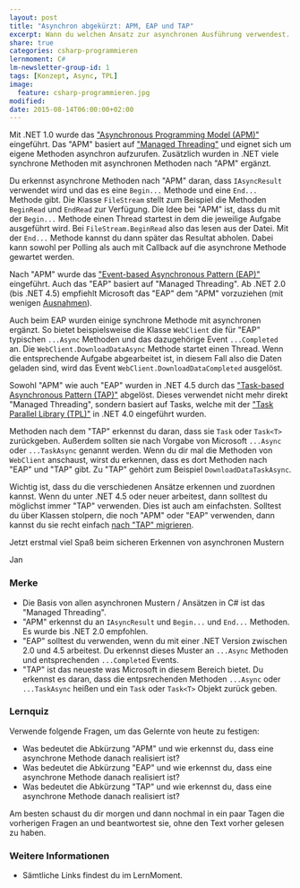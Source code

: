 ```yaml
---
layout: post
title: "Asynchron abgekürzt: APM, EAP und TAP"
excerpt: Wann du welchen Ansatz zur asynchronen Ausführung verwendest.
share: true
categories: csharp-programmieren
lernmoment: C#
lm-newsletter-group-id: 1
tags: [Konzept, Async, TPL]
image:
  feature: csharp-programmieren.jpg
modified:
date: 2015-08-14T06:00:00+02:00
---
```


Mit .NET 1.0 wurde das ["Asynchronous Programming Model (APM)"](https://msdn.microsoft.com/de-de/library/ms228963(v=vs.110).aspx) eingeführt. Das "APM" basiert auf ["Managed Threading"](https://msdn.microsoft.com/de-de/library/3e8s7xdd(v=vs.110).aspx) und eignet sich um eigene Methoden asynchron aufzurufen. Zusätzlich wurden in .NET viele synchrone Methoden mit asynchronen Methoden nach "APM" ergänzt.

Du erkennst asynchrone Methoden nach "APM" daran, dass `IAsyncResult` verwendet wird und das es eine `Begin...` Methode und eine `End...` Methode gibt. Die Klasse `FileStream` stellt zum Beispiel die Methoden `BeginRead` und `EndRead` zur Verfügung. Die Idee bei "APM" ist, dass du mit der `Begin...` Methode einen Thread startest in dem die jeweilige Aufgabe ausgeführt wird. Bei `FileStream.BeginRead` also das lesen aus der Datei. Mit der `End...` Methode kannst du dann später das Resultat abholen. Dabei kann sowohl per Polling als auch mit Callback auf die asynchrone Methode gewartet werden.

Nach "APM" wurde das ["Event-based Asynchronous Pattern (EAP)"](https://msdn.microsoft.com/de-de/library/ms228969(v=vs.110).aspx) eingeführt. Auch das "EAP" basiert auf "Managed Threading". Ab .NET 2.0 (bis .NET 4.5) empfiehlt Microsoft das "EAP" dem "APM" vorzuziehen (mit wenigen [Ausnahmen](https://msdn.microsoft.com/de-de/library/ms228966(v=vs.110).aspx)).

Auch beim EAP wurden einige synchrone Methode mit asynchronen ergänzt. So bietet beispielsweise die Klasse `WebClient` die für "EAP" typischen `...Async` Methoden und das dazugehörige Event `...Completed` an. Die `WebClient.DownloadDataAsync` Methode startet einen Thread. Wenn die entsprechende Aufgabe abgearbeitet ist, in diesem Fall also die Daten geladen sind, wird das Event `WebClient.DownloadDataCompleted` ausgelöst.

Sowohl "APM" wie auch "EAP" wurden in .NET 4.5 durch das ["Task-based Asynchronous Pattern (TAP)"](https://msdn.microsoft.com/de-de/library/hh873175(v=vs.110).aspx) abgelöst. Dieses verwendet nicht mehr direkt "Managed Threading", sondern basiert auf Tasks, welche mit der ["Task Parallel Library (TPL)"](https://msdn.microsoft.com/de-de/library/dd460717(v=vs.110).aspx) in .NET 4.0 eingeführt wurden.

Methoden nach dem "TAP" erkennst du daran, dass sie `Task` oder `Task<T>` zurückgeben. Außerdem sollten sie nach Vorgabe von Microsoft `...Async` oder `...TaskAsync` genannt werden. Wenn du dir mal die Methoden von `WebClient` anschaust, wirst du erkennen, dass es dort Methoden nach "EAP" und "TAP" gibt. Zu "TAP" gehört zum Beispiel `DownloadDataTaskAsync`.

Wichtig ist, dass du die verschiedenen Ansätze erkennen und zuordnen kannst. Wenn du unter .NET 4.5 oder neuer arbeitest, dann solltest du möglichst immer "TAP" verwenden. Dies ist auch am einfachsten. Solltest du über Klassen stolpern, die noch "APM" oder "EAP" verwenden, dann kannst du sie recht einfach [nach "TAP" migrieren](https://msdn.microsoft.com/de-de/library/hh873178(v=vs.110).aspx).

Jetzt erstmal viel Spaß beim sicheren Erkennen von asynchronen Mustern

Jan


### Merke

-	Die Basis von allen asynchronen Mustern / Ansätzen in C# ist das "Managed Threading".
-	"APM" erkennst du an `IAsyncResult` und `Begin...` und `End...` Methoden. Es wurde bis .NET 2.0 empfohlen.
-	"EAP" solltest du verwenden, wenn du mit einer .NET Version zwischen 2.0 und 4.5 arbeitest. Du erkennst dieses Muster an `...Async` Methoden und entsprechenden `...Completed` Events.
-	"TAP" ist das neueste was Microsoft in diesem Bereich bietet. Du erkennst es daran, dass die entpsrechenden Methoden `...Async` oder `...TaskAsync` heißen und ein `Task` oder `Task<T>` Objekt zurück geben.

### Lernquiz 

Verwende folgende Fragen, um das Gelernte von heute zu festigen:

-	Was bedeutet die Abkürzung "APM" und wie erkennst du, dass eine asynchrone Methode danach realisiert ist?
-	Was bedeutet die Abkürzung "EAP" und wie erkennst du, dass eine asynchrone Methode danach realisiert ist?
-	Was bedeutet die Abkürzung "TAP" und wie erkennst du, dass eine asynchrone Methode danach realisiert ist?

Am besten schaust du dir morgen und dann nochmal in ein paar Tagen die vorherigen Fragen an und beantwortest sie, ohne den Text vorher gelesen zu haben.

### Weitere Informationen

-	Sämtliche Links findest du im LernMoment.

